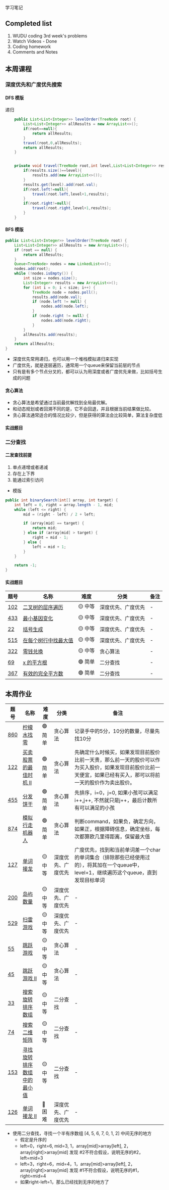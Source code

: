 学习笔记

## Completed list
1. WUDU coding 3rd week's problems
1. Watch Videos - Done
1. Coding homework
1. Comments and Notes

## 本周课程

### 深度优先和广度优先搜索

#### DFS 模版
递归
```java
    public List<List<Integer>> levelOrder(TreeNode root) {
        List<List<Integer>> allResults = new ArrayList<>();
        if(root==null){
            return allResults;
        }
        travel(root,0,allResults);
        return allResults;
    }


    private void travel(TreeNode root,int level,List<List<Integer>> results){
        if(results.size()==level){
            results.add(new ArrayList<>());
        }
        results.get(level).add(root.val);
        if(root.left!=null){
            travel(root.left,level+1,results);
        }
        if(root.right!=null){
            travel(root.right,level+1,results);
        }
    }
```

#### BFS 模版
```java
public List<List<Integer>> levelOrder(TreeNode root) {
    List<List<Integer>> allResults = new ArrayList<>();
    if (root == null) {
        return allResults;
    }
    Queue<TreeNode> nodes = new LinkedList<>();
    nodes.add(root);
    while (!nodes.isEmpty()) {
        int size = nodes.size();
        List<Integer> results = new ArrayList<>();
        for (int i = 0; i < size; i++) {
            TreeNode node = nodes.poll();
            results.add(node.val);
            if (node.left != null) {
                nodes.add(node.left);
            }
            if (node.right != null) {
                nodes.add(node.right);
            }
        }
        allResults.add(results);
    }
    return allResults;
}
```

- 深度优先常用递归，也可以用一个堆栈模拟递归来实现
- 广度优先，就是逐层遍历，通常用一个queue来保留当前层的节点
- 只有是有多个节点分叉的，都可以认为用深度或者广度优先来做，比如括号生成的问题

#### 贪心算法
- 贪心算法是希望通过当前最优解找到全局最优解。
- 和动态规划或者回溯不同的是，它不会回退，并且根据当前结果做比较。
- 贪心算法通常适合的情况比较少，但是获得的算法会比较简单，算法复杂度低

#### 实战题目


### 二分查找

#### 二发查找前提
1. 单点递增或者递减
1. 存在上下界
1. 能通过索引访问

- 模版
```java
public int binarySearch(int[] array, int target) {
    int left = 0, right = array.length - 1, mid;
    while (left <= right) {
        mid = (right - left) / 2 + left;

        if (array[mid] == target) {
            return mid;
        } else if (array[mid] > target) {
            right = mid - 1;
        } else {
            left = mid + 1;
        }
    }

    return -1;
}
```

#### 实战题目

| 题号 | 名称 | 难度 | 分类 | 备注 |
| --- | --- | --- | --- | --- |
| [102](https://leetcode.com/problems/binary-tree-level-order-traversal/discuss/?currentPage=1&orderBy=most_votes&query=) | [二叉树的层序遍历](https://leetcode-cn.com/problems/binary-tree-level-order-traversal/)| 🟡 中等 | 深度优先、广度优先 | - |
| [433](https://leetcode.com/problems/minimum-genetic-mutation/discuss/?currentPage=1&orderBy=most_votes&query=) | [最小基因变化](https://leetcode-cn.com/problems/minimum-genetic-mutation/)| 🟡 中等 | 深度优先、广度优先 | - |
| [22](https://leetcode.com/problems/generate-parentheses/discuss/?currentPage=1&orderBy=most_votes&query=) | [括号生成](https://leetcode-cn.com/problems/generate-parentheses/)| 🟡 中等 | 深度优先、广度优先 | - |
| [515](https://leetcode.com/problems/find-largest-value-in-each-tree-row/discuss/?currentPage=1&orderBy=most_votes&query=) | [在每个树行中找最大值](https://leetcode-cn.com/problems/find-largest-value-in-each-tree-row/)| 🟡 中等 | 深度优先、广度优先 | - |
| [322](https://leetcode.com/problems/coin-change/discuss/?currentPage=1&orderBy=most_votes&query=) | [零钱兑换](https://leetcode-cn.com/problems/coin-change/)| 🟡 中等 | 贪心算法 | - |
| [69](https://leetcode.com/problems/sqrtx/discuss/?currentPage=1&orderBy=most_votes&query=) | [x 的平方根](https://leetcode-cn.com/problems/sqrtx/)| 🟢 简单 | 二分查找 | - |
| [367](https://leetcode.com/problems/valid-perfect-square/discuss/?currentPage=1&orderBy=most_votes&query=) | [有效的完全平方数](https://leetcode-cn.com/problems/valid-perfect-square/)| 🟢 简单 | 二分查找 | - |


## 本周作业

| 题号 | 名称 | 难度 | 分类 | 备注 |
| --- | --- | --- | --- | --- |
| [860](https://leetcode.com/problems/lemonade-change/discuss/?currentPage=1&orderBy=most_votes&query=) | [柠檬水找零](LemonadeChange.java)| 🟢 简单 | 贪心算法 | 记录手中的5分，10分的数量，尽量先找10分 |
| [122](https://leetcode.com/problems/best-time-to-buy-and-sell-stock-ii/discuss/?currentPage=1&orderBy=most_votes&query=) | [买卖股票的最佳时机 II](BestTimeStockII.java)| 🟢 简单 | 贪心算法 | 先确定什么时候买，如果发现目前股价比前一天贵，那么前一天的股价可以作为买入股价，如果发现目前股价比前一天便宜，如果已经有买入，那可以将前一天的股价作为卖出股价。 |
| [455](https://leetcode.com/problems/assign-cookies/discuss/?currentPage=1&orderBy=most_votes&query=) | [分发饼干](AssignCookie.java)| 🟢 简单 | 贪心算法 | 先排序，i=0，j=0, 如果小孩可以满足 i++,j++, 不然就只是j++，最后计数所有可以满足的小孩 |
| [874](https://leetcode.com/problems/walking-robot-simulation/discuss/?currentPage=1&orderBy=most_votes&query=) | [模拟行走机器人](WalkingRobot.java)| 🟢 简单 | 贪心算法 | 判断command，如果负，确定方向，如果正，根据障碍信息，确定坐标，每次都算欧几里得距离，保留最大值 |
| [127](https://leetcode.com/problems/word-ladder/discuss/?currentPage=1&orderBy=most_votes&query=) | [单词接龙](WordLadder.java)| 🟡 中等 | 深度优先、广度优先 | 广度优先，找到和当前单词差一个char的单词集合（排除那些已经使用过的），将其加在一个queue中，level+1，继续遍历这个queue，直到发现目标单词 |
| [200](https://leetcode.com/problems/number-of-islands/discuss/?currentPage=1&orderBy=most_votes&query=) | [岛屿数量]()| 🟡 中等 | 深度优先、广度优先 | - |
| [529](https://leetcode.com/problems/minesweeper/discuss/?currentPage=1&orderBy=most_votes&query=) | [扫雷游戏]()| 🟡 中等 | 深度优先、广度优先 | - |
| [55](https://leetcode.com/problems/jump-game/discuss/?currentPage=1&orderBy=most_votes&query=) | [跳跃游戏]()| 🟡 中等 | 贪心算法 | - |
| [45](https://leetcode.com/problems/jump-game-ii/discuss/?currentPage=1&orderBy=most_votes&query=) | [跳跃游戏 II]()| 🟡 中等 | 贪心算法 | - |
| [33](https://leetcode.com/problems/search-in-rotated-sorted-array/discuss/?currentPage=1&orderBy=most_votes&query=) | [搜索旋转排序数组]()| 🟡 中等 | 二分查找 | - |
| [74](https://leetcode.com/problems/search-a-2d-matrix/discuss/?currentPage=1&orderBy=most_votes&query=) | [搜索二维矩阵]()| 🟡 中等 | 二分查找 | - |
| [153](https://leetcode.com/problems/find-minimum-in-rotated-sorted-array/discuss/?currentPage=1&orderBy=most_votes&query=) | [寻找旋转排序数组中的最小值]()| 🟡 中等 | 二分查找 | - |
| [126](https://leetcode.com/problems/word-ladder-ii/discuss/?currentPage=1&orderBy=most_votes&query=) | [单词接龙 II]()| 🔴 困难 | 深度优先、广度优先 | - |

- 使用二分查找，寻找一个半有序数组 [4, 5, 6, 7, 0, 1, 2] 中间无序的地方
    - 假定是升序的
    - left=0，right=6, mid=3, 1，array[mid]>array[left], 2，array[right]>array[mid] 发现 #2不符合假设，说明无序的#2， left=mid=3
    - left=3，right=6，mid=4，1，array[mid]>array[left], 2，array[right]>array[mid] 发现 #1不符合假设，说明无序的#1，right=mid=4
    - 如果right-left=1，那么已经找到无序的地方了